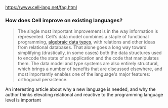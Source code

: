 https://www.cell-lang.net/faq.html

### How does Cell improve on existing languages?

> The single most important improvement is in the way information is represented. Cell's data model combines a staple of functional programming, [algebraic data types](https://en.wikipedia.org/wiki/Algebraic_data_type), with relations and other ideas from relational databases. That alone goes a long way toward simplifying (drastically, in some cases) both the data structures used to encode the state of an application and the code that manipulates them. The data model and type systems are also entirely structural, which brings a number of benefits that are discussed elsewhere, and most importantly enables one of the language's major features: orthogonal persistence.

An interesting article about why a new language is needed, and why the author thinks elevating relational and reactive to the programming language level is important